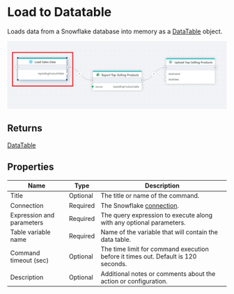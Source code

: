 # Load to Datatable

Loads data from a Snowflake database into memory as a [DataTable](https://learn.microsoft.com/en-us/dotnet/api/system.data.datatable) object.

![img](../../../../images/flow/snowflake-load-datatable.png)

## Returns

[DataTable](https://learn.microsoft.com/en-us/dotnet/api/system.data.datatable)

## Properties

| Name         | Type       | Description                                       |
|--------------|-----------------|---------------------------------------------------|
| Title       | Optional | The title or name of the command. |
| Connection  | Required | The Snowflake [connection](./connecting-to-snowflake.md). |
| Expression and parameters | Required | The query expression to execute along with any optional parameters.   |
| Table variable name | Required | Name of the variable that will contain the data table.  |
| Command timeout (sec) | Optional | The time limit for command execution before it times out. Default is 120 seconds.|
| Description | Optional | Additional notes or comments about the action or configuration. |

